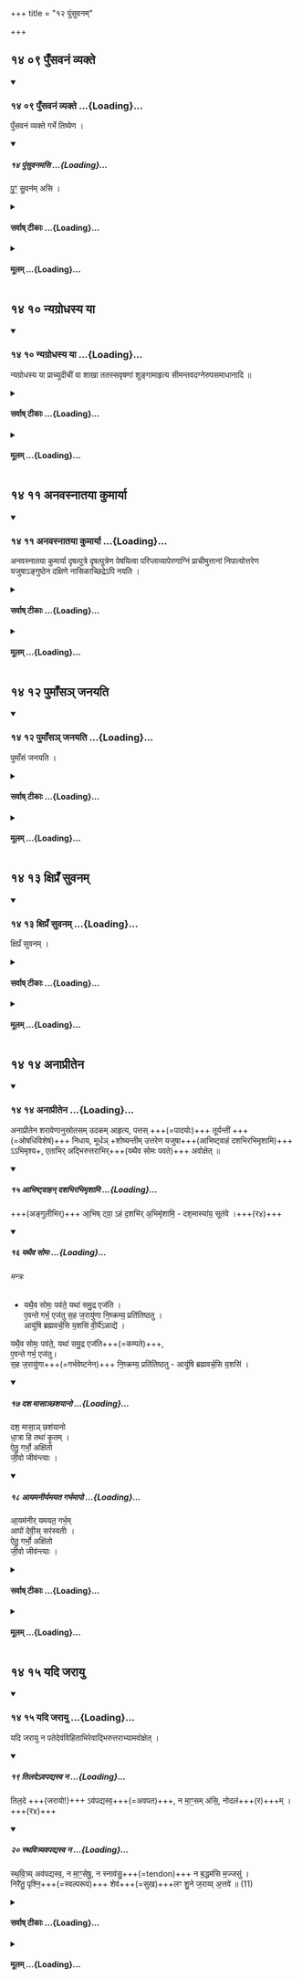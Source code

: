 +++
title = "१२ पुंसुवनम्"

+++


## १४ ०९ पुँसवनं व्यक्ते

<div class="js_include" includetitle="true" newlevelforh1="3" unfilled url="/vedAH_yajuH/taittirIyam/sUtram/ApastambaH/gRhyam/sUtra-pAThaH/vishvAsa-prastutiH/12_puMsuvanam/14_09_pu.NsavanaM_vyakte.md">
<details open><summary><h3>१४ ०९ पुँसवनं व्यक्ते ...{Loading}...</h3></summary>

पुँसवनं व्यक्ते गर्भे तिष्येण ।

<div class="js_include" includetitle="false" newlevelforh1="2" unfilled="" url="/vedAH_yajuH/taittirIyam/sUtram/ApastambaH/gRhyam/ekAgnikANDam/vishvAsa-prastutiH/2_11/14_puMsuvanamasi.md">
<details open><summary><h5>१४ पुंसुवनमसि ...{Loading}...</h5></summary>


पु॒ꣳ॒ सु॒वन॑म् असि ।  

</details>
</div>
</details>
</div>
<div class="js_include collapsed" newlevelforh1="4" title="सर्वाष् टीकाः" unfilled url="/vedAH_yajuH/taittirIyam/sUtram/ApastambaH/gRhyam/sUtra-pAThaH/sarvASh_TIkAH/12_puMsuvanam/14_09_pu.NsavanaM_vyakte.md">
<details><summary><h4>सर्वाष् टीकाः ...{Loading}...</h4></summary>
<details><summary>Oldenberg</summary>

9. The Puṃsavana (i.e. the ceremony to secure the birth of a male child) is performed when the pregnancy has become visible, under the constellation Tiṣya.
</details>
<details><summary>हरदत्तः</summary>

पुमान् येन सूयते **तत्पुंसुवनं** नाम कर्म ।
उवङादेशश्छान्दसः ।
मन्त्रदर्शनात् पुंसुवनमसीति ।
आश्वलायनस्तु गुणमेव प्रायुङ्क्त ।
तत्, **व्यक्ते गर्भे** कर्तव्यम् ।
गर्भव्यक्तिश्च तृतीये चतुर्थे वा मासि ।
यदापि चतुर्थे तदा सीमन्तात् पूर्वमेव पुंसवनम् ।
निमित्तस्य पूर्वत्वात् ।
पश्चादुपदेशस्य तु प्रयोजनं वक्ष्यामः ।
**तिष्येण** तच्च तिष्ये कर्तव्यम् ।
"नक्षत्रे च लुपी"ति अधिकरणे तृतीया ॥९॥
</details>
<details><summary>सुदर्शनः</summary>

**पुंसुवनम्** इत्यपि कर्मनामधेयम्। येन कर्मणा निमित्तेन गर्भिणी पुमांसम् एव सूते तत् **पुंसवनम्** ।  
व्याख्यायत इति शेषः ।

अत्र चोवङादेशश्छान्दसः ।

आश्वलायनस् तु "**पुँसवनम्**" इति सगुणमेव प्रायुङ्क्त ।

**व्यक्ते गर्भे** - अस्ति गर्भ इति निश्चिते ।
व्यक्तिश् च तृतीये चतुर्थे वा मासे ; बह्वर्चादिषु स्मृत्य्-अन्तरेषूभयथा दर्शनात् ।  

यदि पुंसवनं चतुर्थे स्यात् - तदा पूर्वं सीमन्तं कृत्वैव ।  
कुत एतत्? पुंसवने पश्चात् क्रियमाणे ऽपि चोदित-कालानतिक्रमात्, पश्चान् मन्त्राम्नान-सूत्रोपदेशयोर् एवं-क्रमार्थत्वाच् च ।

केचित्— तृतीयवच् चतुर्थेऽपि सीमन्तवत् प्रथम-गर्भ एव, न तु प्रतिगर्भम् ; पिष्ट-पेषण-न्यायाद् एव ।
एतच् च पुमांसं जनयतीत्य् अत्र विवेचयिष्यते ।

**तिष्येण** - तिष्य-नक्षत्रे पुंसवनं कर्तव्ययम् इति व्यवहितेन सम्बन्धः ; "प्रकरणात् प्रधानस्य" इति न्यायात् ।
शुङ्गाहरणे त्वनियमः ॥
</details>
</details>
</div>
<div class="js_include collapsed" newlevelforh1="4" title="मूलम्" unfilled url="/vedAH_yajuH/taittirIyam/sUtram/ApastambaH/gRhyam/sUtra-pAThaH/mUlam/12_puMsuvanam/14_09_pu.NsavanaM_vyakte.md">
<details><summary><h4>मूलम् ...{Loading}...</h4></summary>

पुँसवनं व्यक्ते गर्भे तिष्येण ।


</details>
</div>

## १४ १० न्यग्रोधस्य या

<div class="js_include" includetitle="true" newlevelforh1="3" unfilled url="/vedAH_yajuH/taittirIyam/sUtram/ApastambaH/gRhyam/sUtra-pAThaH/vishvAsa-prastutiH/12_puMsuvanam/14_10_nyagrodhasya_yA.md">
<details open><summary><h3>१४ १० न्यग्रोधस्य या ...{Loading}...</h3></summary>

न्यग्रोधस्य या प्राच्युदीचीं वा शाखा ततस्सवृषणां शुङ्गामाहृत्य सीमन्तवदग्नेरुपसमाधानादि ॥

</details>
</div>
<div class="js_include collapsed" newlevelforh1="4" title="सर्वाष् टीकाः" unfilled url="/vedAH_yajuH/taittirIyam/sUtram/ApastambaH/gRhyam/sUtra-pAThaH/sarvASh_TIkAH/12_puMsuvanam/14_10_nyagrodhasya_yA.md">
<details><summary><h4>सर्वाष् टीकाः ...{Loading}...</h4></summary>
<details><summary>Oldenberg</summary>

10. From a branch of a Nyagrodha tree, which points eastward or northward, he takes a shoot with two (fruits that look like) testicles. The putting (of wood) on the fire, &c., is performed as at the Sīmantonnayana (Sūtra 2).
</details>
<details><summary>हरदत्तः</summary>

**न्यग्रोधस्य** वृक्षस्य **या प्राची शाखोदीची वा** तस्याः **शुङ्गाम्** अग्राङ्कुरं **सवृषणां** फलं वृषणमिति व्यपदिश्यते सादृश्यादेव ।
तद्वतीं शुङ्गामाहृत्य सीमन्तवदग्नेरुपसमाधानादि परिषेचनान्तं कर्म प्रतिपद्यते ।
अग्नेरुपसमाधानादिवचनात्ततः पूर्वं ब्राह्मणभोजनमाशीर्वचनं च न भवति ।
अन्ते तु भवति "शुचीन्मन्त्रवतस्सर्वकृत्येषु भोजये"दिति ।
तथा यत् परिषेचनादूर्ध्वं संशासनादि तदपि न भवति ।
अपरेणाग्निं प्राचीमिति पुनरिहोपदेशात् ।
तत्रप्रयोगः–पूर्वेद्युर्नान्दीश्राद्धम् ।
अपरेद्युरग्नेरुपसमाधानादि सकृत्पात्रप्रयोगः ।
शुङ्गया सह परिधय एव, न शम्याः ।
आज्यभागान्ते ऽन्वारब्धायां "धाता ददातु नो रयिम्" इति चतस्रो यस्त्वा हृदा कीरिणेति चतस्रः । जयादि प्रतिपद्यते ।
परिषेचनान्ते ततो वक्ष्यमाणं कर्म ॥१०॥
</details>
<details><summary>सुदर्शनः</summary>

**सवृषणां** वृषणाकृतिकेन फलद्वयेन संयुक्तां, **शुङ्गां** अग्राङ्कुरम् ।
व्यक्तमन्यत् ।
अत्र च सीमन्तवदग्नेरुपसमाधानादीत्यतिदेशात् ब्राह्मणभोजमाशीर्वचनं च तन्त्रात् पुरस्तान्निवर्तते ।
कर्मान्ते तु भवत एव ।
शुचीन् मन्त्रवतर्स्सवकृत्येषु भोजयेत् ,
(आप. ध. २-१५-११.) इति सामान्यवचनात्, "लोके च भूतिकर्मस्वेतदादीन्येव वाक्यानि स्युर्यथापुण्याहं स्वस्तिऋद्विमिति वाचयित्वा" (आप. ध. १-१३-९.) इति वचनाच्च ।
पात्रप्रयोगे च शुङ्गादीनां कर्मोपयुक्तानां सकृदेव सादनम् ।
तथात्र परिधय एव, न तु शम्याः ; "शम्याः परिध्यर्थे" इति चौलगोदानग्रहणात् ।
तथैव "सीमन्तवदग्नेरुपसमाधानादि" इत्यादिना परिषेचनान्तकल्पातिदेशस्य विवक्षितत्वादिहापि त एवाष्टौ प्रधानहोमाः ॥१०॥
</details>
</details>
</div>
<div class="js_include collapsed" newlevelforh1="4" title="मूलम्" unfilled url="/vedAH_yajuH/taittirIyam/sUtram/ApastambaH/gRhyam/sUtra-pAThaH/mUlam/12_puMsuvanam/14_10_nyagrodhasya_yA.md">
<details><summary><h4>मूलम् ...{Loading}...</h4></summary>

न्यग्रोधस्य या प्राच्युदीची वा शाखा ततस्सवृषणां शुङ्गामाहृत्य सीमन्तवदग्नेरुपसमाधानादि ।

</details>
</div>

## १४ ११ अनवस्नातया कुमार्या

<div class="js_include" includetitle="true" newlevelforh1="3" unfilled url="/vedAH_yajuH/taittirIyam/sUtram/ApastambaH/gRhyam/sUtra-pAThaH/vishvAsa-prastutiH/12_puMsuvanam/14_11_anavasnAtayA_kumAryA.md">
<details open><summary><h3>१४ ११ अनवस्नातया कुमार्या ...{Loading}...</h3></summary>

अनवस्नातया कुमार्या दृषत्पुत्रे दृषत्पुत्रेण पेषयित्वा परिप्लाव्यापेरणाग्निं प्राचीमुत्तानां निपात्योत्तरेण यजुषाऽङ्गुष्ठेन दक्षिणे नासिकाच्छिद्रेऽपि नयति ।

</details>
</div>
<div class="js_include collapsed" newlevelforh1="4" title="सर्वाष् टीकाः" unfilled url="/vedAH_yajuH/taittirIyam/sUtram/ApastambaH/gRhyam/sUtra-pAThaH/sarvASh_TIkAH/12_puMsuvanam/14_11_anavasnAtayA_kumAryA.md">
<details><summary><h4>सर्वाष् टीकाः ...{Loading}...</h4></summary>
<details><summary>Oldenberg</summary>

11. He causes a girl who has not yet attained maturity to pound (the Nyagrodha shoot) on an upper mill-stone with another upper mill-stone, and to pour water on it; then he makes his wife lie down on her back to the west of the fire, facing the east, and inserts (the pounded substance) with his thumb into her right nostril, with the next Yajus (II, 11, 13).
</details>
<details><summary>हरदत्त-प्रस्तावः</summary>

अथ समाप्ते तन्त्रशेषे कर्तव्यमाह—
</details>
<details><summary>हरदत्तः</summary>

यस्याः प्रादुर्भूतं रजः सा अवस्नाता ।
तद्विपरीता **अनवस्नाता** ।
एवंभूता कन्या कर्त्री पेषणस्य ।
प्रयोजकः पतिः ।
उपलो दृषत्पुत्रः ।
दृषदर्थेऽपि दृषत्पुत्र एव ।
तत्र शुङ्गां पेषयित्वा वस्त्रेण परिप्लाव्य अपरेणाग्निं **प्राचीं** प्राङ्मुखीं **उत्तानां** ऊर्ध्वमुखीं, निपात्य शाययित्वा **उत्तरेण यजुषा** "पुंसुवनमसी"त्यनेन तं रसं अङ्गुष्ठेन तस्या नासिकाच्छिद्रे दक्षिणे **अपिनयति** अपिगमयति ।
प्राङ्मुख एव ।
(पिधाय नयनं स्वयं च प्राङ्मुखः) ॥११॥
</details>
<details><summary>सुदर्शनः</summary>

स्नाननिमित्तस्य रजसोऽनुत्पन्नत्वात् या न स्नाता तया **अनवस्नातया** कन्यया दृषदर्थापन्ने **दुषत्पुत्रे** शुङ्गां निधाप्य **दृषत्पुत्रान्तरेण** पेषयित्वा तद्रसं वस्त्रेण **प्लावयित्वा** ततो जायामपरेणाग्निं **प्राचीं** प्राक्छिरसं **उत्तानाम्** ऊर्ध्वमूखीं, **निपात्य** शाययित्वा ।
"पुंसुवनमसि" इति यजुषा **दक्षिण नासिकाछिद्रे अङ्गुष्ठेन** करणभूतेन तद्रसम् **अपिनयति** गर्भं प्रापयति ।
सा रसं न निष्ठीवेदित्यर्थः ॥११॥
</details>
</details>
</div>
<div class="js_include collapsed" newlevelforh1="4" title="मूलम्" unfilled url="/vedAH_yajuH/taittirIyam/sUtram/ApastambaH/gRhyam/sUtra-pAThaH/mUlam/12_puMsuvanam/14_11_anavasnAtayA_kumAryA.md">
<details><summary><h4>मूलम् ...{Loading}...</h4></summary>

अनवस्नातया कुमार्या दृषत्पुत्रे दृषत्पुत्रेण पेषयित्वा परिप्लाव्यापेरणाग्निं प्राचीमुत्तानां निपात्योत्तरेण यजुषाऽङ्गुष्ठेन दक्षिणे नासिकाच्छिद्रेऽपि नयति ।

</details>
</div>

## १४ १२ पुमाँसञ् जनयति

<div class="js_include" includetitle="true" newlevelforh1="3" unfilled url="/vedAH_yajuH/taittirIyam/sUtram/ApastambaH/gRhyam/sUtra-pAThaH/vishvAsa-prastutiH/12_puMsuvanam/14_12_pumA.Nsa~n_janayati.md">
<details open><summary><h3>१४ १२ पुमाँसञ् जनयति ...{Loading}...</h3></summary>

पुमाँसं जनयति ।

</details>
</div>
<div class="js_include collapsed" newlevelforh1="4" title="सर्वाष् टीकाः" unfilled url="/vedAH_yajuH/taittirIyam/sUtram/ApastambaH/gRhyam/sUtra-pAThaH/sarvASh_TIkAH/12_puMsuvanam/14_12_pumA.Nsa~n_janayati.md">
<details><summary><h4>सर्वाष् टीकाः ...{Loading}...</h4></summary>
<details><summary>Oldenberg</summary>

12. Then she will give birth to a son.
</details>
<details><summary>हरदत्तः</summary>

एवमनेन कर्मणा संस्कृता स्त्री **पुमासं जनयति ।**

केचिद् अर्थवादम् इदं मन्यन्ते । फलविधौ काम-संयोगेन क्रियाया अनित्यत्व-प्रसङ्गात् ।

यद्य् अर्थवादः प्रति-गर्भम् आवृत्ति-प्रसङ्गः ।

एवं तर्हि **प्रथमे गर्भे** इत्य् अनुवर्तते ।
एवम्-अर्थम् एव चास्य पश्चाद्-उपदेशः ।  
व्यक्तं चैतच् छन्दोगानां– प्रथमे गर्भे तृतीये मासि पुंसवनम् इति ।

अन्ये फलविधिं मन्यन्ते ।
तत्र च "एष वा अनृणो यः पुत्री"ति (तै.सं-६-३-१४) वचनात् पुत्रस्य सकृद् उत्पादनं नित्यम् इति - यावद् एकः पुत्र उत्पद्येत, तावद् गर्भेषु भवति ।
ऊर्ध्वं तु पुत्रेच्छायां सत्यां भवति। दुहितुर् ईप्सायां न भवति ।

प्रथम-ग्रहणं च नानुवर्तते, पुनर्-गर्भ-ग्रहणात् ।
पुंसवनस्य तु पश्चाद् उपदेशो यथा चतुर्थे मासि तत्क्रियते तस्य पश्चात् प्रयोगार्थ इति ॥१२॥
</details>
<details><summary>सुदर्शनः</summary>

कर्मणानेन संस्कृता अन्तर्वत्नी **पुमांसं जनयति** इत्य् अर्थवादः - नित्यत्वात् पुंसुवनस्य ।

अथवा फलम् - सूत्रकारेणोपदिष्टत्वात् ; यथा - "सहस्रं तेन काम-दुघो ऽवरुन्धे" इति ।

फलपक्षे ऽपि "एष वा अनृणो यः पुत्री" इत्य्-आदिवचनैस् सकृद् अपि पुत्रोत्पादनस्य अवश्य-कर्तव्यत्वात्, तद्-अङ्गं पुंसवनं प्रथमे गर्भे कर्तव्यम् एव ।  
तत ऊर्ध्वं तु - यत्र यत्र गर्भे पुत्रेप्सा तत्र तत्र कर्तव्यं नाऽन्यत्र ।

यस् त्व् अतिक्रान्त-चोदनः स्त्रीर् एव जनयेयम् इति कामयते तस्य सकृद् अपि न भवति । 

अन्ये तु– पुमांसं जनयतीत्य् एतद्-वचनं गर्भे गर्भेऽस्य कर्तव्यता-परम् इति ॥१२॥
</details>
</details>
</div>
<div class="js_include collapsed" newlevelforh1="4" title="मूलम्" unfilled url="/vedAH_yajuH/taittirIyam/sUtram/ApastambaH/gRhyam/sUtra-pAThaH/mUlam/12_puMsuvanam/14_12_pumA.Nsa~n_janayati.md">
<details><summary><h4>मूलम् ...{Loading}...</h4></summary>

पुमाँसं जनयति ।

</details>
</div>

## १४ १३ क्षिप्रँ सुवनम्

<div class="js_include" includetitle="true" newlevelforh1="3" unfilled url="/vedAH_yajuH/taittirIyam/sUtram/ApastambaH/gRhyam/sUtra-pAThaH/vishvAsa-prastutiH/12_puMsuvanam/14_13_xipra.N_suvanam.md">
<details open><summary><h3>१४ १३ क्षिप्रँ सुवनम् ...{Loading}...</h3></summary>

क्षिप्रँ सुवनम् ।

</details>
</div>
<div class="js_include collapsed" newlevelforh1="4" title="सर्वाष् टीकाः" unfilled url="/vedAH_yajuH/taittirIyam/sUtram/ApastambaH/gRhyam/sUtra-pAThaH/sarvASh_TIkAH/12_puMsuvanam/14_13_xipra.N_suvanam.md">
<details><summary><h4>सर्वाष् टीकाः ...{Loading}...</h4></summary>
<details><summary>Oldenberg</summary>

13. Here follows the ceremony to secure a quick deliverance.
</details>
<details><summary>हरदत्तः</summary>

येन कर्मणा क्षिप्रं सूयते तत् **क्षिप्रंसुवनं** नाम कर्मोच्यते ॥१३॥
</details>
<details><summary>सुदर्शनः</summary>

येन **क्षिप्रं** शीघ्रं सूतेऽन्तर्वत्नी न चिरं कालं पीड्यते तत् **क्षिप्रंसुवनं** नाम इति कर्मोपदिश्यते ॥१३॥
</details>
</details>
</div>
<div class="js_include collapsed" newlevelforh1="4" title="मूलम्" unfilled url="/vedAH_yajuH/taittirIyam/sUtram/ApastambaH/gRhyam/sUtra-pAThaH/mUlam/12_puMsuvanam/14_13_xipra.N_suvanam.md">
<details><summary><h4>मूलम् ...{Loading}...</h4></summary>

क्षिप्रँ सुवनम् ।

</details>
</div>

## १४ १४ अनाप्रीतेन

<div class="js_include" includetitle="true" newlevelforh1="3" unfilled url="/vedAH_yajuH/taittirIyam/sUtram/ApastambaH/gRhyam/sUtra-pAThaH/vishvAsa-prastutiH/12_puMsuvanam/14_14_anAprItena.md">
<details open><summary><h3>१४ १४ अनाप्रीतेन ...{Loading}...</h3></summary>

अनाप्रीतेन शरावेणानुस्रोतसम् उदकम् आहृत्य, पत्तस् +++(=पादयोः)+++ तूर्यन्तीं +++(=ओषधिविशेषं)+++ निधाय, मूर्धञ् +शोष्यन्तीम् उत्तरेण यजुषा+++(आभिष्ट्वाहं दशभिरभिमृशामि)+++ ऽऽभिमृश्य+, एताभिर् अद्भिरुत्तराभिर्+++(यथैव सोमः पवते)+++ अवोक्षेत् ॥

<div class="js_include" includetitle="false" newlevelforh1="2" unfilled="" url="/vedAH_yajuH/taittirIyam/sUtram/ApastambaH/gRhyam/ekAgnikANDam/vishvAsa-prastutiH/2_11/15_AbhiShTvAhan_dashabhirabhimRshAmi.md">
<details open><summary><h5>१५ आभिष्ट्वाहन् दशभिरभिमृशामि ...{Loading}...</h5></summary>


+++(अङ्गुलीभिर्)+++ आ॒भिष् ट्वा॒ ऽहं द॒शभि॑र् अ॒भिमृ॑शामि॒ - दश॒मास्या॑य॒ सूत॑वे ।+++(र४)+++  

</details>
</div>
<div class="js_include" includetitle="false" newlevelforh1="2" unfilled="" url="/vedAH_yajuH/taittirIyam/sUtram/ApastambaH/gRhyam/ekAgnikANDam/vishvAsa-prastutiH/2_11/16_yathaiva_somaH.md">
<details open><summary><h5>१६ यथैव सोमः ...{Loading}...</h5></summary>

###### मन्त्रः

-  यथै॒व सोमः॒ पव॑ते॒ यथा॑ समु॒द्र एज॑ति ।  
   ए॒वन्ते गर्भ॒ एज॑तु स॒ह ज॒रायु॑णा नि॒ष्क्रम्य॒ प्रति॑तिष्ठतु ।  
   आयु॑षि ब्रह्मवर्च॒सि य॒शसि॑ वी॒र्ये॑ऽन्नाद्ये॑ ।  
   

यथै॒व सोमः॒ पव॑ते॒, यथा॑ समु॒द्र एज॑ति+++(=कम्पते)+++,  
ए॒वन्ते गर्भ॒ एज॑तु।  
स॒ह ज॒रायु॑णा+++(=गर्भवेष्टनेन)+++ नि॒ष्क्रम्य॒ प्रति॑तिष्ठतु - आयु॑षि ब्रह्मवर्च॒सि य॒शसि॑   ।  

</details>
</div>
<div class="js_include" includetitle="false" newlevelforh1="2" unfilled="" url="/vedAH_yajuH/taittirIyam/sUtram/ApastambaH/gRhyam/ekAgnikANDam/vishvAsa-prastutiH/2_11/17_dasha_mAsAnChashayAno.md">
<details open><summary><h5>१७ दश मासाञ्छशयानो ...{Loading}...</h5></summary>


दश॒ मासा॒ञ् छश॑यानो  
धा॒त्रा हि तथा॑ कृ॒तम् ।  
ऐतु॒ गर्भो॒ अक्षि॑तो  
जी॒वो जीव॑न्त्याः ।  

</details>
</div>
<div class="js_include" includetitle="false" newlevelforh1="2" unfilled="" url="/vedAH_yajuH/taittirIyam/sUtram/ApastambaH/gRhyam/ekAgnikANDam/vishvAsa-prastutiH/2_11/18_AyamanIryamayata_garbhamApo.md">
<details open><summary><h5>१८ आयमनीर्यमयत गर्भमापो ...{Loading}...</h5></summary>


आ॒यम॑नीर् यमयत॒ गर्भ॒म्  
आपो॑ देवी॒स् सर॑स्वतीः ।  
ऐतु॒ गर्भो॒ अक्षि॑तो  
जी॒वो जीव॑न्त्याः ।  

</details>
</div>
</details>
</div>
<div class="js_include collapsed" newlevelforh1="4" title="सर्वाष् टीकाः" unfilled url="/vedAH_yajuH/taittirIyam/sUtram/ApastambaH/gRhyam/sUtra-pAThaH/sarvASh_TIkAH/12_puMsuvanam/14_14_anAprItena.md">
<details><summary><h4>सर्वाष् टीकाः ...{Loading}...</h4></summary>
<details><summary>Oldenberg</summary>

14. With a shallow cup that has not been used before, he draws water in the direction of the river's current; at his wife s feet he lays down a Tūryantī plant; he should then touch his wife, who is soon to be delivered, on the head, with the next Yajus (II, 11, 14), and should sprinkle her with the water, with the next (three) verses (II, 11, 15-17).
</details>
<details><summary>हरदत्तः</summary>

**अनाप्रीतेना**स्पृष्टोदकेनानु**स्रोतसं** उदकस्य प्रस्रवतो न प्रतीपम् ।
**पत्तः** पादयोरधस्तात् यस्याः श्वेतोपमानि पत्राणि पीतोपमानि पुष्पाणि या च मध्याह्ने पुष्यति सा तूर्यन्ती वनेषु जायते ।
वेणुपत्रोपमानि च यस्याः पत्राणि रक्तोपमानि च पुष्पाणि यां चाग्निशिखेत्याहुः ।
सा शोष्यन्ती तत् ओषधिद्वयं समूलपत्रमादाय सुष्लिष्टं निदधाति ।
**मुर्धन्** मुर्धनीत्यर्थः ।
अपरे पिष्ट्वा आलिम्पन्ति ।
अथ **तामुत्तरेण यजुषा** "आभिष्ट्वाहं दशभिरभिमृशामि" इत्यनेनाभिमृशति ।
दशभिरिति लिङ्गादुभाभ्यां पाणिभ्यामभिमर्शनम् अनुलोमं मुखादारभ्य तत एताभिराहृताभिरेवाद्भिस्तामवोक्षेत् ।
उत्तराभिस्तिसृभिः ऋग्भिः "यथैव सोमः पर्वत" इत्येताभिः प्रतिमन्त्रमवोक्षणम् ॥१४॥
</details>
<details><summary>सुदर्शनः</summary>

**अनाप्रीतेन** अनुदकलिप्तेन अस्पृष्टोदकेनेत्यर्थः ।
तथाभूतेन **शरावेण ।**
**अनुस्रोतसं** स्रोतोऽनुलोमं न प्रतीपं गृहीतमुदकमाहृत्य ।
**पत्तस्**तस्याः पादयोः **तूर्यन्तीं** अधःपुष्पिताख्यामोषधिं निधाय ।
**शोष्यन्तीं** प्रसवपीडया शुष्यमाणां स्त्रियं "आभिष्ट्वाहं दशभिरभिमृशामि" इति यजुषोभाभ्यां हस्ताभ्याम् ।
**मूर्धन्** मूर्धन्य्" अभिमृश्य ।
**एताभिर्** आहृताभिर् **अद्भिः उत्तराभिः** "यथैव सोमः पवते" इत्यादिभिस्तिसृभिस्तां **सकृदेवावोक्षेत् ।**
केचित्—प्रतिमन्त्रम् ; दृष्टोपकारत्वादिति ।
तत्र प्रथमाया ऋचः "प्रतितिष्ठतु" इत्यवसानम् ।
द्वितीयायाः "तथा कृतम्" इति ।
तृतीयायाः "सरस्वतीः" इति ।
अन्ये तु–शोष्यन्तीति चौषधिः ।
तां मूर्ध्निं निधाय स्त्रियं यत्र क्वचाभिमृशेदिति ।
तन्न; शोष्यन्तीसंज्ञाया ओषधेरप्रसिद्धत्वात् ।
केचित्—शोष्यन्तीनामौषधिः या वनेषु जायते, वेणुपत्रोपमानि च यस्याः पत्राणि, पुष्पाणि च रक्तोपमानि, यां चाग्निशिखेत्याहुरिति ।
तन्न; यतो वाच्यवाचकभावो नोपदेशगम्यः, यथाहुर्वार्तिककारपादाः—
"वाच्यवाचकभावो हि नाचार्यैरुपदिश्यते ।
अन्यथानुपपत्त्या तु व्यवहारात्स गम्यते ॥
(तं.वा.१-३-९.) इति ।
इह तु व्यवहाराभावादेव विप्रतिपत्तिः ।
सा भाष्यकारादप्याप्ततमप्रणीताभिधानकोशेषु शोष्यन्तीशब्दस्याग्निशिखापरपर्यायतया पाठाच्छाम्यति ।
न च तथा दृश्यते ।
तस्माद्वरं पूर्वोक्तमेव व्याख्यानमिति ॥१४॥
</details>
</details>
</div>
<div class="js_include collapsed" newlevelforh1="4" title="मूलम्" unfilled url="/vedAH_yajuH/taittirIyam/sUtram/ApastambaH/gRhyam/sUtra-pAThaH/mUlam/12_puMsuvanam/14_14_anAprItena.md">
<details><summary><h4>मूलम् ...{Loading}...</h4></summary>

अनाप्रीतेन शरावेणानुस्रोतसमुदकमाहृत्य पत्तस्तूर्यन्तीं निधाय मूर्धञ्छोष्यन्तीमुत्तरेण यजुषाऽभिमृश्यैताभिरद्भिरुत्तराभिरवोक्षेत् ।

</details>
</div>

## १४ १५ यदि जरायु

<div class="js_include" includetitle="true" newlevelforh1="3" unfilled url="/vedAH_yajuH/taittirIyam/sUtram/ApastambaH/gRhyam/sUtra-pAThaH/vishvAsa-prastutiH/12_puMsuvanam/14_15_yadi_jarAyu.md">
<details open><summary><h3>१४ १५ यदि जरायु ...{Loading}...</h3></summary>

यदि जरायु न पतेदेवंविहिताभिरेवाद्भिरुत्तराभ्यामवोक्षेत् ।

<div class="js_include" includetitle="false" newlevelforh1="2" unfilled="" url="/vedAH_yajuH/taittirIyam/sUtram/ApastambaH/gRhyam/ekAgnikANDam/vishvAsa-prastutiH/2_11/19_tilade-vapadyasva_na.md">
<details open><summary><h5>१९ तिलदेऽवपद्यस्व न ...{Loading}...</h5></summary>


तिल॒दे +++(जरायो!)+++ ऽव॑पद्यस्व॒+++(=अवपत)+++, न मा॒ꣳ॒सम् अ॑सि॒, नोदल॑+++(र)+++म् ।+++(र४)+++  

</details>
</div>
<div class="js_include" includetitle="false" newlevelforh1="2" unfilled="" url="/vedAH_yajuH/taittirIyam/sUtram/ApastambaH/gRhyam/ekAgnikANDam/vishvAsa-prastutiH/2_11/20_sthavitryavapadyasva_na.md">
<details open><summary><h5>२० स्थवित्र्यवपद्यस्व न ...{Loading}...</h5></summary>



स्थ॒वि॒त्र्य् अव॑पद्यस्व॒, न मा॒ꣳ॒सेषु॒, न स्नाव॑सु॒+++(=tendon)+++ न ब॒द्धम॑सि म॒ज्जसु॑ ।  
निरै॑तु॒ पृश्नि॒+++(=स्वल्परूपं)+++ शेव॑+++(=सुख)+++लꣳ शु॒ने ज॒राय्व् अ॒त्तवे॑ ॥ (11)

</details>
</div>
</details>
</div>
<div class="js_include collapsed" newlevelforh1="4" title="सर्वाष् टीकाः" unfilled url="/vedAH_yajuH/taittirIyam/sUtram/ApastambaH/gRhyam/sUtra-pAThaH/sarvASh_TIkAH/12_puMsuvanam/14_15_yadi_jarAyu.md">
<details><summary><h4>सर्वाष् टीकाः ...{Loading}...</h4></summary>
<details><summary>Oldenberg</summary>

15. Yadi jarāyu na pated evaṃvihitābhir evādbhir uttarābhyām (II, 11, 18. 19) avokṣet.
</details>
<details><summary>हरदत्तः</summary>

**जरायु** गर्भावेष्ठनं,** तद् **यदि न पतेत्**, तत उत्तरो विधिः कर्तव्यः ।
कः पुनरसौ? क्षिप्रंसुवने यो विधिश्चोदितः "अनाप्रीतेन शरावेणे"त्यादि ( **एवं विहिताभिरद्भिः उत्तराभ्यां** मन्त्राभ्यां "तिलदेव पद्यस्व, निरै तु पृश्नि शेवलम्" इत्येताभ्यां प्रतिमन्त्रम् **अवोक्षेत्** ।
एते च कर्मणी स्वभार्याविषयौ ) यक्ष्मगृहीतामन्यां वेति कर्मान्तरे यत्नकरणात् ।
अन्ये पुनरविशेषेणेच्छन्ति ॥१५॥
</details>
<details><summary>सुदर्शनः</summary>

**यदि** प्रसूतायास्तस्या **जरायु** गर्भप्रावरणं **न पतेत्** तदा "अनाप्रीतेन शरावेण" इत्यादिविधिनाऽहृताभिर् **अद्भिः** "ऐतु गर्भो अक्षितः"
इत्येताभ्यामृग्भ्यां ताम् **अवोक्षेत्** ।
केचित्–प्रतिमन्त्रम् ।
तथा पूर्वस्मिन्नवोक्षणे षडवसानास्तिस्र ऋचः ।
इह तु "तिलदेव पद्यदेव पद्यस्व" इत्येका ऋक्; "निरैतु पृश्नि" इत्यपरं यजुरिति ॥१५॥

इति श्रीसुदर्शनाचार्यविरचिते गृह्यतात्पर्यदर्शने चतुर्दशः खण्डः समाप्तः ॥
</details>
</details>
</div>
<div class="js_include collapsed" newlevelforh1="4" title="मूलम्" unfilled url="/vedAH_yajuH/taittirIyam/sUtram/ApastambaH/gRhyam/sUtra-pAThaH/mUlam/12_puMsuvanam/14_15_yadi_jarAyu.md">
<details><summary><h4>मूलम् ...{Loading}...</h4></summary>

यदि जरायु न पतेदेवंविहिताभिरेवाद्भिरुत्तराभ्यामवोक्षेत् ।

</details>
</div>
